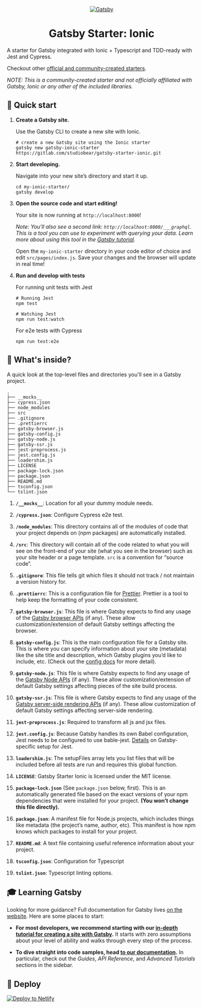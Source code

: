 <p align="center">
  <a href="https://www.gatsbyjs.org">
    <img alt="Gatsby" src="https://ionicframeworkcom.cdn.prismic.io/ionicframeworkcom/c7ef26d1ee42fbd72c4a44fd76db6234cc889dfd_ionic-vs-react-native.png" />
  </a>
</p>
<h1 align="center">
  Gatsby Starter: Ionic
</h1>

A starter for Gatsby integrated with Ionic + Typescript and TDD-ready with Jest and Cypress.

Checkout other [official and community-created starters](https://www.gatsbyjs.org/docs/gatsby-starters/).

_NOTE: This is a community-created starter and not officially affiliated with Gatsby, Ionic or any other of the included libraries._ 

## 🚀 Quick start

1.  **Create a Gatsby site.**

    Use the Gatsby CLI to create a new site with Ionic. 

    ```shell
    # create a new Gatsby site using the Ionic starter
    gatsby new gatsby-ionic-starter https://gitlab.com/studiobear/gatsby-starter-ionic.git
    ```

1.  **Start developing.**

    Navigate into your new site’s directory and start it up.

    ```shell
    cd my-ionic-starter/
    gatsby develop
    ```

1.  **Open the source code and start editing!**

    Your site is now running at `http://localhost:8000`!

    _Note: You'll also see a second link: _`http://localhost:8000/___graphql`_. This is a tool you can use to experiment with querying your data. Learn more about using this tool in the [Gatsby tutorial](https://www.gatsbyjs.org/tutorial/part-five/#introducing-graphiql)._

    Open the `my-ionic-starter` directory in your code editor of choice and edit `src/pages/index.js`. Save your changes and the browser will update in real time!

1.  **Run and develop with tests**

    For running unit tests with Jest

    ```shell
    # Running Jest
    npm test

    # Watching Jest
    npm run test:watch
    ```

    For e2e tests with Cypress
    ```
    npm run test:e2e
    ```

## 🧐 What's inside?

A quick look at the top-level files and directories you'll see in a Gatsby project.

    .
    ├── __mocks__
    ├── cypress.json
    ├── node_modules
    ├── src
    ├── .gitignore
    ├── .prettierrc
    ├── gatsby-browser.js
    ├── gatsby-config.js
    ├── gatsby-node.js
    ├── gatsby-ssr.js
    ├── jest-preprocess.js
    ├── jest.config.js
    ├── loadershim.js
    ├── LICENSE
    ├── package-lock.json
    ├── package.json
    ├── README.md
    ├── tsconfig.json
    └── tslint.json

1.  **`/__mocks__`**: Location for all your dummy module needs.

2.  **`/cypress.json`**: Configure Cypress e2e test.

3.  **`/node_modules`**: This directory contains all of the modules of code that your project depends on (npm packages) are automatically installed.

4.  **`/src`**: This directory will contain all of the code related to what you will see on the front-end of your site (what you see in the browser) such as your site header or a page template. `src` is a convention for “source code”.

5.  **`.gitignore`**: This file tells git which files it should not track / not maintain a version history for.

6.  **`.prettierrc`**: This is a configuration file for [Prettier](https://prettier.io/). Prettier is a tool to help keep the formatting of your code consistent.

7.  **`gatsby-browser.js`**: This file is where Gatsby expects to find any usage of the [Gatsby browser APIs](https://www.gatsbyjs.org/docs/browser-apis/) (if any). These allow customization/extension of default Gatsby settings affecting the browser.

8.  **`gatsby-config.js`**: This is the main configuration file for a Gatsby site. This is where you can specify information about your site (metadata) like the site title and description, which Gatsby plugins you’d like to include, etc. (Check out the [config docs](https://www.gatsbyjs.org/docs/gatsby-config/) for more detail).

9.  **`gatsby-node.js`**: This file is where Gatsby expects to find any usage of the [Gatsby Node APIs](https://www.gatsbyjs.org/docs/node-apis/) (if any). These allow customization/extension of default Gatsby settings affecting pieces of the site build process.

10.  **`gatsby-ssr.js`**: This file is where Gatsby expects to find any usage of the [Gatsby server-side rendering APIs](https://www.gatsbyjs.org/docs/ssr-apis/) (if any). These allow customization of default Gatsby settings affecting server-side rendering.

11.  **`jest-preprocess.js`**: Required to transform all js and jsx files.

12.  **`jest.config.js`**: Because Gatsby handles its own Babel configuration, Jest needs to be configured to use bable-jest. [Details](https://www.gatsbyjs.org/docs/unit-testing/#2-creating-a-configuration-file-for-jest) on Gatsby-specific setup for Jest.

13.  **`loadershim.js`**: The setupFiles array lets you list files that will be included before all tests are run and requires this global function.

14.  **`LICENSE`**: Gatsby Starter Ionic is licensed under the MIT license.

15. **`package-lock.json`** (See `package.json` below, first). This is an automatically generated file based on the exact versions of your npm dependencies that were installed for your project. **(You won’t change this file directly).**

16. **`package.json`**: A manifest file for Node.js projects, which includes things like metadata (the project’s name, author, etc). This manifest is how npm knows which packages to install for your project.

17. **`README.md`**: A text file containing useful reference information about your project.

18. **`tsconfig.json`**: Configuration for Typescript

19. **`tslint.json`**: Typescript linting options.

## 🎓 Learning Gatsby

Looking for more guidance? Full documentation for Gatsby lives [on the website](https://www.gatsbyjs.org/). Here are some places to start:

- **For most developers, we recommend starting with our [in-depth tutorial for creating a site with Gatsby](https://www.gatsbyjs.org/tutorial/).** It starts with zero assumptions about your level of ability and walks through every step of the process.

- **To dive straight into code samples, head [to our documentation](https://www.gatsbyjs.org/docs/).** In particular, check out the _Guides_, _API Reference_, and _Advanced Tutorials_ sections in the sidebar.

## 💫 Deploy

[![Deploy to Netlify](https://www.netlify.com/img/deploy/button.svg)](https://app.netlify.com/start/deploy?repository=https://gitlab.com/studiobear/gatsby-starter-ionic.git)
